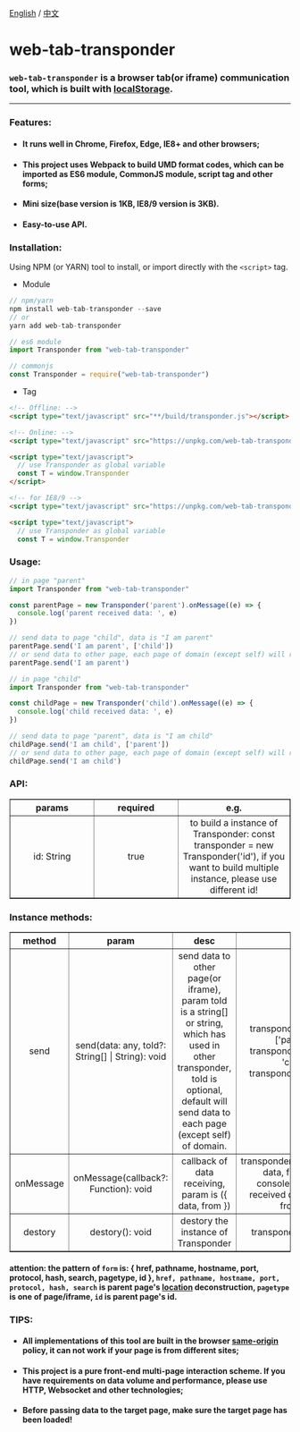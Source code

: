 [English](./README.md) / [中文](./README_zh_CN.md)

# web-tab-transponder

### `web-tab-transponder` is a browser tab(or iframe) communication tool, which is built with [localStorage](https://developer.mozilla.org/en-US/docs/Web/API/Window/localStorage).
-----------------
### Features:

* #### It runs well in Chrome, Firefox, Edge, IE8+ and other browsers;

* #### This project uses Webpack to build UMD format codes, which can be imported as ES6 module, CommonJS module, script tag and other forms;

* #### Mini size(base version is 1KB, IE8/9 version is 3KB).

* #### Easy-to-use API.

### Installation:
Using NPM (or YARN) tool to install, or import directly with the `<script>` tag.

* Module
```javascript
// npm/yarn
npm install web-tab-transponder --save
// or 
yarn add web-tab-transponder

// es6 module
import Transponder from "web-tab-transponder"

// commonjs
const Transponder = require("web-tab-transponder")
```

* Tag

```html
<!-- Offline: -->
<script type="text/javascript" src="**/build/transponder.js"></script>

<!-- Online: -->
<script type="text/javascript" src="https://unpkg.com/web-tab-transponder"></script>

<script type="text/javascript">
  // use Transponder as global variable 
  const T = window.Transponder
</script>

<!-- for IE8/9 -->
<script type="text/javascript" src="https://unpkg.com/web-tab-transponder/build/transponder-IE.js"></script>

<script type="text/javascript">
  // use Transponder as global variable 
  const T = window.Transponder
```

### Usage:
```javascript
// in page "parent"
import Transponder from "web-tab-transponder"

const parentPage = new Transponder('parent').onMessage((e) => {
  console.log('parent received data: ', e)
})

// send data to page "child", data is "I am parent"
parentPage.send('I am parent', ['child'])
// or send data to other page, each page of domain (except self) will receive data 'I am parent'
parentPage.send('I am parent')
```
```javascript
// in page "child"
import Transponder from "web-tab-transponder"

const childPage = new Transponder('child').onMessage((e) => {
  console.log('child received data: ', e)
})

// send data to page "parent", data is "I am child"
childPage.send('I am child', ['parent'])
// or send data to other page, each page of domain (except self) will receive data 'I am child'
childPage.send('I am child')
```

### API:
<table style="width: 100%; text-align: center" border="1">
<tr>
  <th style="text-align: center; width: 30%;">params</th>
  <th style="text-align: center; width: 30%;">required</th>
  <th style="text-align: center; width: 40%;">e.g. </th>
</tr>
<tr>
  <td>id: String</td>
  <td>true</td>
  <td>to build a instance of Transponder: const transponder = new Transponder('id'), if you want to build multiple instance, please use different id!</td>
</tr>
</table>

### Instance methods:
<table style="width: 100%; text-align: center" border="1">
<tr>
  <th style="text-align: center; width: 10%;">method</th>
  <th style="text-align: center; width: 20%;">param</th>
  <th style="text-align: center; width: 30%;">desc</th>
  <th style="text-align: center; width: 40%;">e.g.</th>
</tr>
<tr>
  <td>send</td>
  <td>send(data: any, toId?: String[] | String): void</td>
  <td>send data to other page(or iframe), param toId is a string[] or string, which has used in other transponder, toId is optional, default will send data to each page (except self) of domain.</td>
  <td>transponder.send(any, ['parent']); transponder.send(any, 'child'); transponder.send(any)</td>
</tr>
<tr>
  <td>onMessage</td>
  <td>onMessage(callback?: Function): void</td>
  <td>callback of data receiving, param is ({ data, from })</td>
  <td>transponder.onMessage(({ data, from }) => {
    console.log('parent received data: ', { data, from })
  }</td>
</tr>
<tr>
  <td>destory</td>
  <td>destory(): void</td>
  <td>destory the instance of Transponder</td>
  <td>transponder.destroy()</td>
</tr>
</table>

#### attention: the pattern of `form` is: { href, pathname, hostname, port, protocol, hash, search, pagetype, id }, `href, pathname, hostname, port, protocol, hash, search` is parent page's [location](https://developer.mozilla.org/en-US/docs/Web/API/Location) deconstruction, `pagetype` is one of page/iframe, `id` is parent page's id.

### TIPS:
* #### All implementations of this tool are built in the browser [same-origin](https://developer.mozilla.org/en-US/docs/Web/Security/Same-origin_policy) policy, it can not work if your page is from different sites;
* #### This project is a pure front-end multi-page interaction scheme. If you have requirements on data volume and performance, please use HTTP, Websocket and other technologies;
* #### Before passing data to the target page, make sure the target page has been loaded!